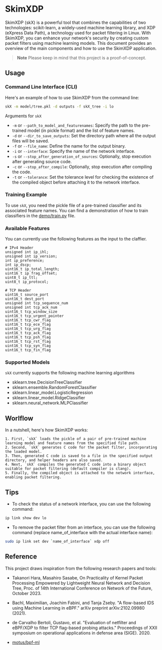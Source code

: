 # SkimXDP

SkimXDP (skX) is a powerful tool that combines the capabilities of two technologies: scikit-learn, a widely-used machine learning library, and XDP (eXpress Data Path), a technology used for packet filtering in Linux. With SkimXDP, you can enhance your network's security by creating custom packet filters using machine learning models. This document provides an overview of the main components and how to use the SkimXDP application.


> **Note**
> Please keep in mind that this project is a proof-of-concept.

## Usage

### Command Line Interface (CLI)

Here's an example of how to use SkimXDP from the command line:

```bash
skX -m model/tree.pkl -d outputs -f skX_tree -i lo
```

Arguments for `skX`

- `-m` or `--path_to_model_and_featurenames`: Specify the path to the pre-trained model (in pickle format) and the list of feature names.
- `-d` or `--dir_to_save_outputs`: Set the directory path where all the output files will be saved.
- `-f` or `--file_name`: Define the name for the output binary.
- `-i` or `--interface`: Specify the name of the network interface.
- `-s` or `--stop_after_generation_of_sources`: Optionally, stop execution after generating source code.
- `-c` or `--stop_after_compile`: Optionally, stop execution after compiling the code.
- `-t` or `--tolerance`: Set the tolerance level for checking the existence of the compiled object before attaching it to the network interface.


### Training Example

To use `skX`, you need the pickle file of a pre-trained classifier and its associated feature names. You can find a demonstration of how to train classifiers in the [demo/train.py](demo/train.py) file.


### Available Features

You can currently use the following features as the input to the claffier.

```
# IPv4 Header
unsigned int ip_ihl;
unsigned int ip_version;
int ip_preference;
int ip_dscp;
uint16_t ip_total_length;
uint16_t ip_frag_offset;
uint8_t ip_ttl;
uint8_t ip_protocol;

# TCP Header
uint16_t source_port
uint16_t dest_port
unsigned int tcp_sequence_num
unsigned int tcp_ack_num
uint16_t tcp_window_size
uint16_t tcp_urgent_pointer
uint16_t tcp_cwr_flag
uint16_t tcp_ece_flag
uint16_t tcp_urg_flag
uint16_t tcp_ack_flag
uint16_t tcp_psh_flag
uint16_t tcp_rst_flag
uint16_t tcp_syn_flag
uint16_t tcp_fin_flag
```

### Supported Models

`skX` currently supports the following machine learning algorithms

- sklearn.tree.DecisionTreeClassifier
- sklearn.ensemble.RandomForestClassifier
- sklearn.linear_model.LogisticRegression
- sklearn.linear_model.RidgeClassifier
- sklearn.neural_network.MLPClassifier

## Worlflow

In a nutshell, here's how SkimXDP works:


```
1. First, `skX` loads the pickle of a pair of pre-trained machine learning model and feature names from the specified file path. 
2. Second, `skX` generates C code for the packet filter, incorporating the loaded model.
3. Then, generated C code is saved to a file in the specified output directory, and helper headers are also saved.
4. Next, `skX` compiles the generated C code into a binary object suitable for packet filtering (default compiler is clang).
5. Finally, the compiled object is attached to the network interface, enabling packet filtering.
```

## Tips

- To check the status of a network interface, you can use the following command:

```bash
ip link show dev lo
```

- To remove the packet filter from an interface, you can use the following command (replace name_of_interface with the actual interface name):

```bash
sudo ip link set dev `name_of_interface` xdp off
```

## Reference

This project draws inspiration from the following research papers and tools:

- Takanori Hara, Masahiro Sasabe, On Practicality of Kernel Packet Processing Empowered by Lightweight Neural Network and Decision Tree, Proc. of 14th International Conference on Network of the Future, October 2023.

- Bachl, Maximilian, Joachim Fabini, and Tanja Zseby. "A flow-based IDS using Machine Learning in eBPF." arXiv preprint arXiv:2102.09980 (2021).

- de Carvalho Bertoli, Gustavo, et al. "Evaluation of netfilter and eBPF/XDP to filter TCP flag-based probing attacks." Proceedings of XXII symposium on operational applications in defense area (SIGE). 2020.

- [motus/bpf-ml](https://github.com/motus/bpf-ml)
